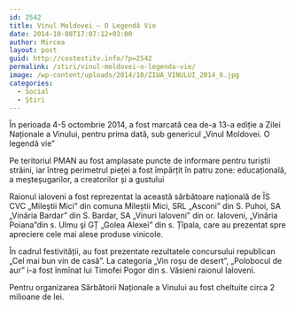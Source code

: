 ```yaml
---
id: 2542
title: Vinul Moldovei – O Legendă Vie
date: 2014-10-08T17:07:12+03:00
author: Mircea
layout: post
guid: http://costestitv.info/?p=2542
permalink: /stiri/vinul-moldovei-o-legenda-vie/
image: /wp-content/uploads/2014/10/ZIUA_VINULUI_2014_6.jpg
categories:
  - Social
  - Știri
---
```

În perioada 4-5 octombrie 2014, a fost marcată cea de-a 13-a ediție a Zilei Naționale a Vinului, pentru prima dată, sub genericul „Vinul Moldovei.<!--more--> O legendă vie&#8221;

Pe teritoriul PMAN au fost amplasate puncte de informare pentru turiștii străini, iar întreg perimetrul pieței a fost împărțit în patru zone: educațională, a meșteșugarilor, a creatorilor și a gustului

Raionul ialoveni a fost reprezentat la această sărbătoare națională de ÎS CVC „Mileștii Mici&#8221; din comuna Mileștii Mici, SRL &#8222;Asconi&#8221; din S. Puhoi, SA &#8222;Vinăria Bardar&#8221; din S. Bardar, SA &#8222;Vinuri Ialoveni&#8221; din or. Ialoveni, &#8222;Vinăria Poiana&#8221;din s. Ulmu şi GȚ &#8222;Golea Alexei&#8221; din s. Țîpala, care au prezentat spre apreciere cele mai alese produse vinicole.

În cadrul festivității, au fost prezentate rezultatele concursului republican &#8222;Cel mai bun vin de casă&#8221;. La categoria &#8222;Vin roșu de desert&#8221;, &#8222;Polobocul de aur&#8221; i-a fost înmînat lui Timofei Pogor din s. Văsieni raionul Ialoveni.

Pentru organizarea Sărbătorii Naționale a Vinului au fost cheltuite circa 2 milioane de lei.

&nbsp;